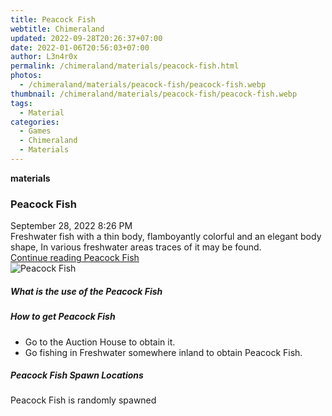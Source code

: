 ```yaml
---
title: Peacock Fish
webtitle: Chimeraland
updated: 2022-09-28T20:26:37+07:00
date: 2022-01-06T20:56:03+07:00
author: L3n4r0x
permalink: /chimeraland/materials/peacock-fish.html
photos:
  - /chimeraland/materials/peacock-fish/peacock-fish.webp
thumbnail: /chimeraland/materials/peacock-fish/peacock-fish.webp
tags:
  - Material
categories:
  - Games
  - Chimeraland
  - Materials
---
```


<section id="bootstrap-wrapper">
  <link
    rel="stylesheet"
    href="https://cdn.statically.io/gh/dimaslanjaka/Web-Manajemen/40ac3225/css/bootstrap-4.5-wrapper.css"
  />
  <div
    class="row g-0 border rounded overflow-hidden flex-md-row mb-4 shadow-sm position-relative"
  >
    <div class="col p-4 d-flex flex-column position-static">
      <strong class="d-inline-block mb-2 text-success">materials</strong>
      <h3 class="mb-0">Peacock Fish</h3>
      <div class="mb-1 text-muted">September 28, 2022 8:26 PM</div>
      <div class="mb-2 border p-1">
        Freshwater fish with a thin body, flamboyantly colorful and an elegant
        body shape, In various freshwater areas traces of it may be found.
      </div>
      <a href="#" class="stretched-link d-none"
        >Continue reading Peacock Fish</a
      >
    </div>
    <div class="col-auto d-none d-lg-block">
      <img
        src="/chimeraland/materials/peacock-fish/peacock-fish.webp"
        alt="Peacock Fish"
      />
    </div>
  </div>
  <div class="row">
    <div class="col-lg-6 col-12 mb-2">
      <div class="card">
        <div class="card-body">
          <h5 class="card-title">What is the use of the Peacock Fish</h5>
          <div class="card-text"><ul></ul></div>
        </div>
      </div>
    </div>
    <div class="col-lg-6 col-12 mb-2">
      <div class="card">
        <div class="card-body">
          <h5 class="card-title">How to get Peacock Fish</h5>
          <div class="card-text">
            <ul>
              <li>Go to the Auction House to obtain it.</li>
              <li>
                Go fishing in Freshwater somewhere inland to obtain Peacock
                Fish.
              </li>
            </ul>
          </div>
        </div>
      </div>
    </div>
    <div class="col-12 mb-2">
      <h5>Peacock Fish Spawn Locations</h5>
      <p>Peacock Fish is randomly spawned</p>
    </div>
  </div>
</section>